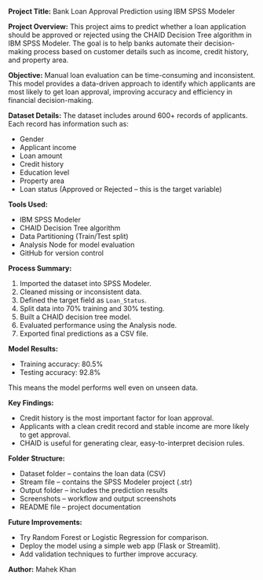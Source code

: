 
**Project Title:** Bank Loan Approval Prediction using IBM SPSS Modeler

**Project Overview:**
This project aims to predict whether a loan application should be approved or rejected using the CHAID Decision Tree algorithm in IBM SPSS Modeler. The goal is to help banks automate their decision-making process based on customer details such as income, credit history, and property area.

**Objective:**
Manual loan evaluation can be time-consuming and inconsistent. This model provides a data-driven approach to identify which applicants are most likely to get loan approval, improving accuracy and efficiency in financial decision-making.

**Dataset Details:**
The dataset includes around 600+ records of applicants.
Each record has information such as:

* Gender
* Applicant income
* Loan amount
* Credit history
* Education level
* Property area
* Loan status (Approved or Rejected – this is the target variable)

**Tools Used:**

* IBM SPSS Modeler
* CHAID Decision Tree algorithm
* Data Partitioning (Train/Test split)
* Analysis Node for model evaluation
* GitHub for version control

**Process Summary:**

1. Imported the dataset into SPSS Modeler.
2. Cleaned missing or inconsistent data.
3. Defined the target field as `Loan_Status`.
4. Split data into 70% training and 30% testing.
5. Built a CHAID decision tree model.
6. Evaluated performance using the Analysis node.
7. Exported final predictions as a CSV file.

**Model Results:**

* Training accuracy: 80.5%
* Testing accuracy: 92.8%

This means the model performs well even on unseen data.

**Key Findings:**

* Credit history is the most important factor for loan approval.
* Applicants with a clean credit record and stable income are more likely to get approval.
* CHAID is useful for generating clear, easy-to-interpret decision rules.

**Folder Structure:**

* Dataset folder – contains the loan data (CSV)
* Stream file – contains the SPSS Modeler project (.str)
* Output folder – includes the prediction results
* Screenshots – workflow and output screenshots
* README file – project documentation

**Future Improvements:**

* Try Random Forest or Logistic Regression for comparison.
* Deploy the model using a simple web app (Flask or Streamlit).
* Add validation techniques to further improve accuracy.

**Author:**
Mahek Khan



